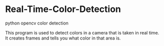 # Real-Time-Color-Detection
python opencv color detection

This program is used to detect colors in a camera that is taken in real time. It creates frames and tells you what color in that area is.
